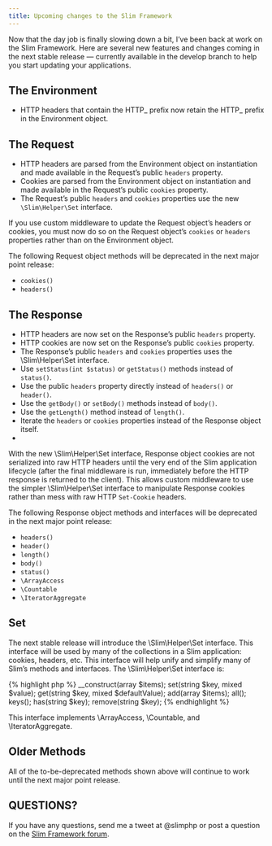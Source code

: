 ```yaml
---
title: Upcoming changes to the Slim Framework
---
```


Now that the day job is finally slowing down a bit, I’ve been back at work on the Slim Framework. Here are several new features and changes coming in the next stable release — currently available in the develop branch to help you start updating your applications.

## The Environment

* HTTP headers that contain the HTTP_ prefix now retain the HTTP_ prefix in the Environment object.

## The Request

* HTTP headers are parsed from the Environment object on instantiation and made available in the Request’s public `headers` property.
* Cookies are parsed from the Environment object on instantiation and made available in the Request’s public `cookies` property.
* The Request’s public `headers` and `cookies` properties use the new `\Slim\Helper\Set` interface.

If you use custom middleware to update the Request object’s headers or cookies, you must now do so on the Request object’s `cookies` or `headers` properties rather than on the Environment object.

The following Request object methods will be deprecated in the next major point release:

* `cookies()`
* `headers()`

## The Response

* HTTP headers are now set on the Response’s public `headers` property.
* HTTP cookies are now set on the Response’s public `cookies` property.
* The Response’s public `headers` and `cookies` properties uses the \Slim\Helper\Set interface.
* Use `setStatus(int $status)` or `getStatus()` methods instead of `status()`.
* Use the public `headers` property directly instead of `headers()` or `header()`.
* Use the `getBody()` or `setBody()` methods instead of `body()`.
* Use the `getLength()` method instead of `length()`.
* Iterate the `headers` or `cookies` properties instead of the Response object itself.
* 
With the new \Slim\Helper\Set interface, Response object cookies are not serialized into raw HTTP headers until the very end of the Slim application lifecycle (after the final middleware is run, immediately before the HTTP response is returned to the client). This allows custom middleware to use the simpler \Slim\Helper\Set interface to manipulate Response cookies rather than mess with raw HTTP `Set-Cookie` headers.

The following Response object methods and interfaces will be deprecated in the next major point release:

* `headers()`
* `header()`
* `length()`
* `body()`
* `status()`
* `\ArrayAccess`
* `\Countable`
* `\IteratorAggregate`

## Set

The next stable release will introduce the \Slim\Helper\Set interface. This interface will be used by many of the collections in a Slim application: cookies, headers, etc. This interface will help unify and simplify many of Slim’s methods and interfaces. The \Slim\Helper\Set interface is:

{% highlight php %}
__construct(array $items);
set(string $key, mixed $value);
get(string $key, mixed $defaultValue);
add(array $items);
all();
keys();
has(string $key);
remove(string $key);
{% endhighlight %}

This interface implements \ArrayAccess, \Countable, and \IteratorAggregate.

## Older Methods

All of the to-be-deprecated methods shown above will continue to work until the next major point release.

## QUESTIONS?

If you have any questions, send me a tweet at @slimphp or post a question on the [Slim Framework forum](http://help.slimframework.com/).
